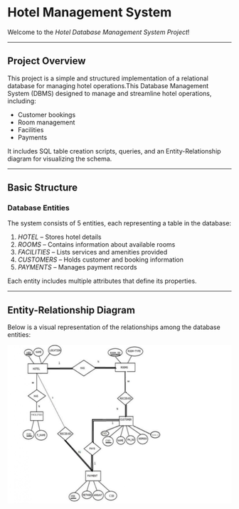 # Hotel Management System

Welcome to the *Hotel Database Management System Project*!  

---

## Project Overview
This project is a simple and structured implementation of a relational database for managing hotel operations.This Database Management System (DBMS) designed to manage and streamline hotel operations, including:

- Customer bookings  
- Room management  
- Facilities  
- Payments  

It includes SQL table creation scripts, queries, and an Entity-Relationship diagram for visualizing the schema.

---

## Basic Structure

### Database Entities

The system consists of 5 entities, each representing a table in the database:

1. *HOTEL* – Stores hotel details  
2. *ROOMS* – Contains information about available rooms  
3. *FACILITIES* – Lists services and amenities provided  
4. *CUSTOMERS* – Holds customer and booking information  
5. *PAYMENTS* – Manages payment records  

Each entity includes multiple attributes that define its properties.

---

##  Entity-Relationship Diagram

Below is a visual representation of the relationships among the database entities:

![ER Diagram](https://github.com/vardss/dbms-project/blob/main/er_model.jpg)

